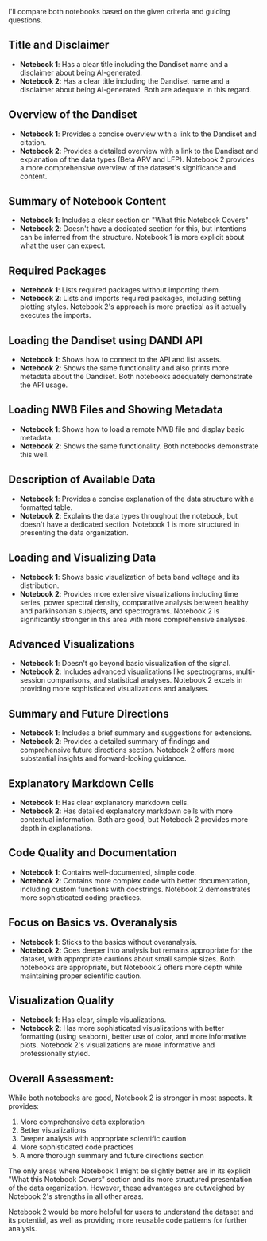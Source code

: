 I'll compare both notebooks based on the given criteria and guiding questions.

## Title and Disclaimer
- **Notebook 1**: Has a clear title including the Dandiset name and a disclaimer about being AI-generated.
- **Notebook 2**: Has a clear title including the Dandiset name and a disclaimer about being AI-generated.
Both are adequate in this regard.

## Overview of the Dandiset
- **Notebook 1**: Provides a concise overview with a link to the Dandiset and citation.
- **Notebook 2**: Provides a detailed overview with a link to the Dandiset and explanation of the data types (Beta ARV and LFP).
Notebook 2 provides a more comprehensive overview of the dataset's significance and content.

## Summary of Notebook Content
- **Notebook 1**: Includes a clear section on "What this Notebook Covers"
- **Notebook 2**: Doesn't have a dedicated section for this, but intentions can be inferred from the structure.
Notebook 1 is more explicit about what the user can expect.

## Required Packages
- **Notebook 1**: Lists required packages without importing them.
- **Notebook 2**: Lists and imports required packages, including setting plotting styles.
Notebook 2's approach is more practical as it actually executes the imports.

## Loading the Dandiset using DANDI API
- **Notebook 1**: Shows how to connect to the API and list assets.
- **Notebook 2**: Shows the same functionality and also prints more metadata about the Dandiset.
Both notebooks adequately demonstrate the API usage.

## Loading NWB Files and Showing Metadata
- **Notebook 1**: Shows how to load a remote NWB file and display basic metadata.
- **Notebook 2**: Shows the same functionality.
Both notebooks demonstrate this well.

## Description of Available Data
- **Notebook 1**: Provides a concise explanation of the data structure with a formatted table.
- **Notebook 2**: Explains the data types throughout the notebook, but doesn't have a dedicated section.
Notebook 1 is more structured in presenting the data organization.

## Loading and Visualizing Data
- **Notebook 1**: Shows basic visualization of beta band voltage and its distribution.
- **Notebook 2**: Provides more extensive visualizations including time series, power spectral density, comparative analysis between healthy and parkinsonian subjects, and spectrograms.
Notebook 2 is significantly stronger in this area with more comprehensive analyses.

## Advanced Visualizations
- **Notebook 1**: Doesn't go beyond basic visualization of the signal.
- **Notebook 2**: Includes advanced visualizations like spectrograms, multi-session comparisons, and statistical analyses.
Notebook 2 excels in providing more sophisticated visualizations and analyses.

## Summary and Future Directions
- **Notebook 1**: Includes a brief summary and suggestions for extensions.
- **Notebook 2**: Provides a detailed summary of findings and comprehensive future directions section.
Notebook 2 offers more substantial insights and forward-looking guidance.

## Explanatory Markdown Cells
- **Notebook 1**: Has clear explanatory markdown cells.
- **Notebook 2**: Has detailed explanatory markdown cells with more contextual information.
Both are good, but Notebook 2 provides more depth in explanations.

## Code Quality and Documentation
- **Notebook 1**: Contains well-documented, simple code.
- **Notebook 2**: Contains more complex code with better documentation, including custom functions with docstrings.
Notebook 2 demonstrates more sophisticated coding practices.

## Focus on Basics vs. Overanalysis
- **Notebook 1**: Sticks to the basics without overanalysis.
- **Notebook 2**: Goes deeper into analysis but remains appropriate for the dataset, with appropriate cautions about small sample sizes.
Both notebooks are appropriate, but Notebook 2 offers more depth while maintaining proper scientific caution.

## Visualization Quality
- **Notebook 1**: Has clear, simple visualizations.
- **Notebook 2**: Has more sophisticated visualizations with better formatting (using seaborn), better use of color, and more informative plots.
Notebook 2's visualizations are more informative and professionally styled.

## Overall Assessment:
While both notebooks are good, Notebook 2 is stronger in most aspects. It provides:
1. More comprehensive data exploration
2. Better visualizations
3. Deeper analysis with appropriate scientific caution
4. More sophisticated code practices
5. A more thorough summary and future directions section

The only areas where Notebook 1 might be slightly better are in its explicit "What this Notebook Covers" section and its more structured presentation of the data organization. However, these advantages are outweighed by Notebook 2's strengths in all other areas.

Notebook 2 would be more helpful for users to understand the dataset and its potential, as well as providing more reusable code patterns for further analysis.